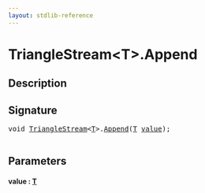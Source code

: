 ```yaml
---
layout: stdlib-reference
---
```


# TriangleStream\<T\>\.Append

## Description





## Signature 

<pre>
<span class="code_keyword">void</span> <a href="../index.html" class="code_type">TriangleStream</a>&lt;<a href="../index.html#typeparam-T" class="code_type">T</a>&gt;.<a href=".html">Append</a>(<a href="../index.html#typeparam-T" class="code_type">T</a> <a href=".html#decl-value" class="code_param">value</a>);

</pre>

## Parameters

####  <a id="decl-value"></a>value  : [T](../index.html#typeparam-T)

